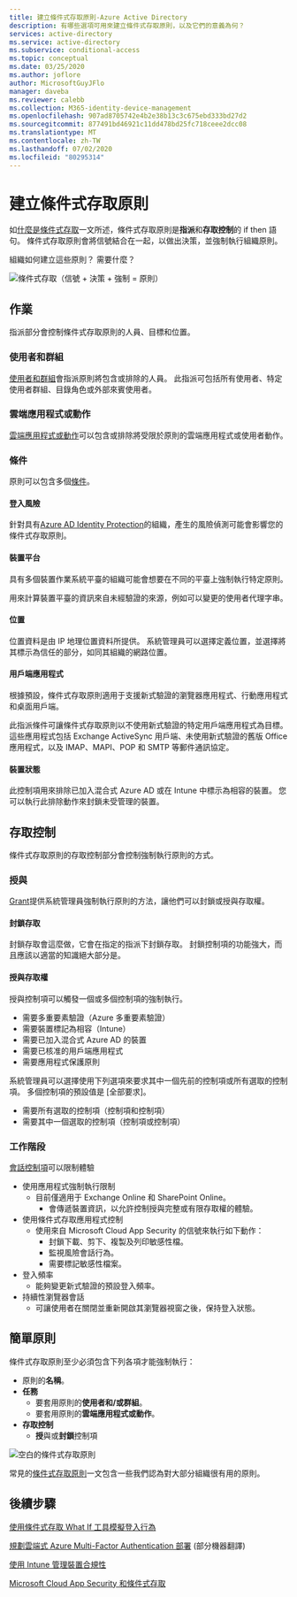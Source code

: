 ```yaml
---
title: 建立條件式存取原則-Azure Active Directory
description: 有哪些選項可用來建立條件式存取原則，以及它們的意義為何？
services: active-directory
ms.service: active-directory
ms.subservice: conditional-access
ms.topic: conceptual
ms.date: 03/25/2020
ms.author: joflore
author: MicrosoftGuyJFlo
manager: daveba
ms.reviewer: calebb
ms.collection: M365-identity-device-management
ms.openlocfilehash: 907ad8705742e4b2e38b13c3c675ebd333bd27d2
ms.sourcegitcommit: 877491bd46921c11dd478bd25fc718ceee2dcc08
ms.translationtype: MT
ms.contentlocale: zh-TW
ms.lasthandoff: 07/02/2020
ms.locfileid: "80295314"
---
```

# <a name="building-a-conditional-access-policy"></a>建立條件式存取原則

如[什麼是條件式存取](overview.md)一文所述，條件式存取原則是**指派**和**存取控制**的 if then 語句。 條件式存取原則會將信號結合在一起，以做出決策，並強制執行組織原則。

組織如何建立這些原則？ 需要什麼？

![條件式存取（信號 + 決策 + 強制 = 原則）](./media/concept-conditional-access-policies/conditional-access-signal-decision-enforcement.png)

## <a name="assignments"></a>作業

指派部分會控制條件式存取原則的人員、目標和位置。

### <a name="users-and-groups"></a>使用者和群組

[使用者和群組](concept-conditional-access-users-groups.md)會指派原則將包含或排除的人員。 此指派可包括所有使用者、特定使用者群組、目錄角色或外部來賓使用者。 

### <a name="cloud-apps-or-actions"></a>雲端應用程式或動作

[雲端應用程式或動作](concept-conditional-access-cloud-apps.md)可以包含或排除將受限於原則的雲端應用程式或使用者動作。

### <a name="conditions"></a>條件

原則可以包含多個[條件](concept-conditional-access-conditions.md)。

#### <a name="sign-in-risk"></a>登入風險

針對具有[Azure AD Identity Protection](../identity-protection/overview.md)的組織，產生的風險偵測可能會影響您的條件式存取原則。

#### <a name="device-platforms"></a>裝置平台

具有多個裝置作業系統平臺的組織可能會想要在不同的平臺上強制執行特定原則。 

用來計算裝置平臺的資訊來自未經驗證的來源，例如可以變更的使用者代理字串。

#### <a name="locations"></a>位置

位置資料是由 IP 地理位置資料所提供。 系統管理員可以選擇定義位置，並選擇將其標示為信任的部分，如同其組織的網路位置。

#### <a name="client-apps"></a>用戶端應用程式

根據預設，條件式存取原則適用于支援新式驗證的瀏覽器應用程式、行動應用程式和桌面用戶端。 

此指派條件可讓條件式存取原則以不使用新式驗證的特定用戶端應用程式為目標。 這些應用程式包括 Exchange ActiveSync 用戶端、未使用新式驗證的舊版 Office 應用程式，以及 IMAP、MAPI、POP 和 SMTP 等郵件通訊協定。

#### <a name="device-state"></a>裝置狀態

此控制項用來排除已加入混合式 Azure AD 或在 Intune 中標示為相容的裝置。 您可以執行此排除動作來封鎖未受管理的裝置。 

## <a name="access-controls"></a>存取控制

條件式存取原則的存取控制部分會控制強制執行原則的方式。

### <a name="grant"></a>授與

[Grant](concept-conditional-access-grant.md)提供系統管理員強制執行原則的方法，讓他們可以封鎖或授與存取權。

#### <a name="block-access"></a>封鎖存取

封鎖存取會這麼做，它會在指定的指派下封鎖存取。 封鎖控制項的功能強大，而且應該以適當的知識絕大部分是。

#### <a name="grant-access"></a>授與存取權

授與控制項可以觸發一個或多個控制項的強制執行。 

- 需要多重要素驗證（Azure 多重要素驗證）
- 需要裝置標記為相容（Intune）
- 需要已加入混合式 Azure AD 的裝置
- 需要已核准的用戶端應用程式
- 需要應用程式保護原則

系統管理員可以選擇使用下列選項來要求其中一個先前的控制項或所有選取的控制項。 多個控制項的預設值是 [全部要求]。

- 需要所有選取的控制項（控制項和控制項）
- 需要其中一個選取的控制項（控制項或控制項）

### <a name="session"></a>工作階段

[會話控制項](concept-conditional-access-session.md)可以限制體驗 

- 使用應用程式強制執行限制
   - 目前僅適用于 Exchange Online 和 SharePoint Online。
      - 會傳遞裝置資訊，以允許控制授與完整或有限存取權的體驗。
- 使用條件式存取應用程式控制
   - 使用來自 Microsoft Cloud App Security 的信號來執行如下動作： 
      - 封鎖下載、剪下、複製及列印敏感性檔。
      - 監視風險會話行為。
      - 需要標記敏感性檔案。
- 登入頻率
   - 能夠變更新式驗證的預設登入頻率。
- 持續性瀏覽器會話
   - 可讓使用者在關閉並重新開啟其瀏覽器視窗之後，保持登入狀態。

## <a name="simple-policies"></a>簡單原則

條件式存取原則至少必須包含下列各項才能強制執行：

- 原則的**名稱**。
- **任務**
   - 要套用原則的**使用者和/或群組**。
   - 要套用原則的**雲端應用程式或動作**。
- **存取控制**
   - **授**與或**封鎖**控制項

![空白的條件式存取原則](./media/concept-conditional-access-policies/conditional-access-blank-policy.png)

常見的[條件式存取原則](concept-conditional-access-policy-common.md)一文包含一些我們認為對大部分組織很有用的原則。

## <a name="next-steps"></a>後續步驟

[使用條件式存取 What If 工具模擬登入行為](troubleshoot-conditional-access-what-if.md)

[規劃雲端式 Azure Multi-Factor Authentication 部署](../authentication/howto-mfa-getstarted.md) \(部分機器翻譯\)

[使用 Intune 管理裝置合規性](/intune/device-compliance-get-started)

[Microsoft Cloud App Security 和條件式存取](/cloud-app-security/proxy-intro-aad)
